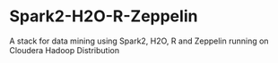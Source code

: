 # Spark2-H2O-R-Zeppelin
A stack for data mining using Spark2, H2O, R and Zeppelin running on Cloudera Hadoop Distribution
